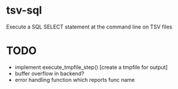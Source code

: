 tsv-sql
=======

Execute a SQL SELECT statement at the command line on TSV files

TODO
====
* implement execute_tmpfile_step() [create a tmpfile for output]
* buffer overflow in backend?
* error handling function which reports func name